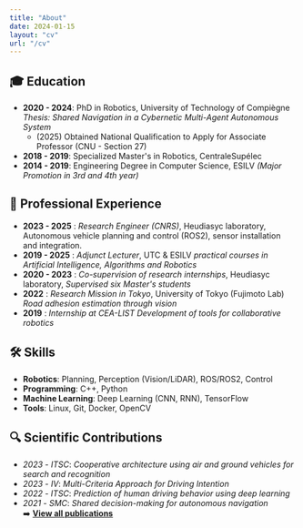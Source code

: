 ```yaml
---
title: "About"
date: 2024-01-15
layout: "cv"
url: "/cv"
---
```


<!-- 📩 **[Contact LinkedIn](https://www.linkedin.com/messaging/compose/?recipient=hugo-pousseur)** -->
<!-- # Hugo Pousseur  
📧 [hugo.pousseur[at]gmail.com](mailto:hugo.pousseur[at]gmail.com)  
🐙 [GitHub](https://github.com/pouceHeure/)  
🔗 [LinkedIn](https://www.linkedin.com/in/hugo-pousseur/) -->




## <span class="emoji">🎓</span> Education  
- **2020 - 2024**: PhD in Robotics, University of Technology of Compiègne *Thesis: Shared Navigation in a Cybernetic Multi-Agent Autonomous System* 
  + (2025) Obtained National Qualification to Apply for Associate Professor (CNU - Section 27)
- **2018 - 2019**: Specialized Master's in Robotics, CentraleSupélec  
- **2014 - 2019**: Engineering Degree in Computer Science, ESILV *(Major Promotion in 3rd and 4th year)*  

## <span class="emoji">💼</span> Professional Experience  
- **2023 - 2025** : *Research Engineer (CNRS)*, Heudiasyc laboratory, Autonomous vehicle planning and control (ROS2), sensor installation and integration.
- **2019 - 2025** : *Adjunct Lecturer*, UTC & ESILV *practical courses in Artificial Intelligence, Algorithms and Robotics*  
- **2020 - 2023** : *Co-supervision of research internships*, Heudiasyc laboratory, *Supervised six Master's students*  
- **2022** : *Research Mission in Tokyo*, University of Tokyo (Fujimoto Lab)  *Road adhesion estimation through vision*  
- **2019** : *Internship at CEA-LIST*  *Development of tools for collaborative robotics*  

##  <span class="emoji">🛠️</span> Skills  
- **Robotics**: Planning, Perception (Vision/LiDAR), ROS/ROS2, Control
- **Programming**: C++, Python  
- **Machine Learning**: Deep Learning (CNN, RNN), TensorFlow  
- **Tools**: Linux, Git, Docker, OpenCV  

## <span class="emoji">🔍</span> Scientific Contributions  
- *2023* - *ITSC*: *Cooperative architecture using air and ground vehicles for search and recognition*  
- *2023* - *IV*: *Multi-Criteria Approach for Driving Intention*  
- *2022* - *ITSC*: *Prediction of human driving behavior using deep learning*  
- *2021* - *SMC*: *Shared decision-making for autonomous navigation*  
➡️ **[View all publications](../articles/)**  
